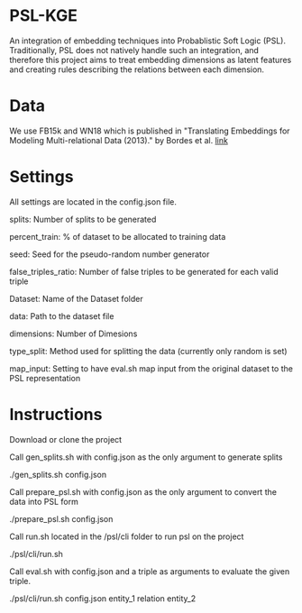 # PSL-KGE

An integration of embedding techniques into Probablistic Soft Logic (PSL). Traditionally, PSL does not natively handle such an integration, and therefore this project aims to treat embedding dimensions as latent features and creating rules describing the relations between each dimension.

# Data

We use FB15k and WN18 which is published in "Translating Embeddings for Modeling Multi-relational Data (2013)." by Bordes et al. [link](https://www.hds.utc.fr/everest/doku.php?id=en:transe)

# Settings

All settings are located in the config.json file. 

splits:              Number of splits to be generated

percent_train:       % of dataset to be allocated to training data  

seed:                Seed for the pseudo-random number generator  

false_triples_ratio: Number of false triples to be generated for each valid triple  

Dataset:             Name of the Dataset folder  

data:                Path to the dataset file  

dimensions:          Number of Dimesions  

type_split:          Method used for splitting the data (currently only random is set)  

map_input:           Setting to have eval.sh map input from the original dataset to the PSL representation

# Instructions

Download or clone the project

Call gen_splits.sh with config.json as the only argument to generate splits

./gen_splits.sh config.json

Call prepare_psl.sh with config.json as the only argument to convert the data into PSL form

./prepare_psl.sh config.json

Call run.sh located in the /psl/cli folder to run psl on the project

./psl/cli/run.sh

Call eval.sh with config.json and a triple as arguments to evaluate the given triple. 

./psl/cli/run.sh config.json entity_1 relation entity_2
